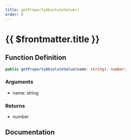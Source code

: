 ```yaml
---
title: getPropertyAbsoluteValue()
order: 0
---
```


# {{ $frontmatter.title }}

<!--@include: ./getPropertyAbsoluteValue_partial_header.md-->

## Function Definition

```ts
public getPropertyAbsoluteValue(name: string): number;
```

### Arguments

* name: string

### Returns

* number

## Documentation

<!--@include: ./getPropertyAbsoluteValue_partial_footer.md-->
